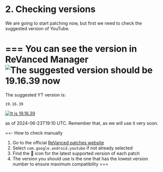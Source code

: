 # 2. Checking versions

We are going to start patching now, but first we need to check the suggested version of YouTube.

=== You can see the version in ReVanced Manager
![The suggested version should be 19.16.39 now](https://github.com/SodaWithoutSparkles/ReVanced-troubleshooting-guide/blob/main/screenshots/101-check_ver_manager.jpg?raw=true)
===

The suggested YT version is:

```
19.16.39
```

[![It is 19.16.39](https://img.shields.io/badge/Suggested%20Version-19.16.39-ff0000?style=for-the-badge&logo=youtube)](https://www.apkmirror.com/apk/google-inc/youtube/youtube-19-16-39-release/youtube-19-16-39-android-apk-download/)

as of 2024-06-23T19:10 UTC. Remember that, as we will use it very soon.

==- How to check manually
1. Go to the official [ReVanced patches website](https://revanced.app/patches?pkg=com.google.android.youtube)
2. Select `com.google.android.youtube` if not already selected
3. Find the 🎯 icon for the latest supported version of each patch
4. The version you should use is the one that has the lowest version number to ensure maximum compatibility
===
